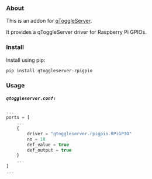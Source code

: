 ### About

This is an addon for [qToggleServer](https://github.com/qtoggle/qtoggleserver).

It provides a qToggleServer driver for Raspberry Pi GPIOs.


### Install

Install using pip:

    pip install qtoggleserver-rpigpio


### Usage

##### `qtoggleserver.conf:`
``` javascript
...
ports = [
    ...
    {
        driver = "qtoggleserver.rpigpio.RPiGPIO"
        no = 18
        def_value = true
        def_output = true
    }
    ...
]
...
